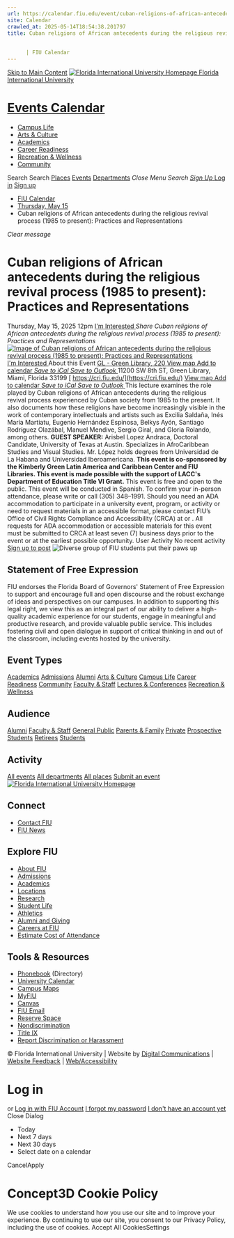 ```yaml
---
url: https://calendar.fiu.edu/event/cuban-religions-of-african-antecedents-during-the-religious-revival-process-1985-to-present-practices-and-representations
site: Calendar
crawled_at: 2025-05-14T18:54:38.201797
title: Cuban religions of African antecedents during the religious revival process (1985 to present): Practices and Representations
    
    
      | FIU Calendar
---
```


[Skip to Main Content](https://calendar.fiu.edu/event/cuban-religions-of-african-antecedents-during-the-religious-revival-process-1985-to-present-practices-and-representations#main-content)
[![Florida International University Homepage](https://digicdn.fiu.edu/core/_assets/images/logo-top.png) Florida International University](https://www.fiu.edu)
# [Events Calendar ](https://calendar.fiu.edu/)
  * [Campus Life](https://calendar.fiu.edu/calendar?event_types%5B%5D=127595)
  * [Arts & Culture](https://calendar.fiu.edu/calendar?event_types%5B%5D=127590)
  * [Academics](https://calendar.fiu.edu/calendar?event_types%5B%5D=127582)
  * [Career Readiness](https://calendar.fiu.edu/calendar?event_types%5B%5D=127584)
  * [Recreation & Wellness](https://calendar.fiu.edu/calendar?event_types%5B%5D=127603)
  * [Community](https://calendar.fiu.edu/calendar?event_types%5B%5D=127601)


Search Search
[Places](https://calendar.fiu.edu/search/places) [Events](https://calendar.fiu.edu/calendar) [Departments](https://calendar.fiu.edu/search/departments)
_Close Menu_
_Search_ [ _Sign Up_ ](https://calendar.fiu.edu/signup)
[Log in](https://calendar.fiu.edu/auth/shib_login?previous_url=https%3A%2F%2Fcalendar.fiu.edu%2Fevent%2Fcuban-religions-of-african-antecedents-during-the-religious-revival-process-1985-to-present-practices-and-representations) [Sign up](https://calendar.fiu.edu/signup)
  * [FIU Calendar](https://calendar.fiu.edu/)
  * [Thursday, May 15](https://calendar.fiu.edu/calendar/day/2025/5/15)
  * Cuban religions of African antecedents during the religious revival process (1985 to present): Practices and Representations


_Clear message_
# Cuban religions of African antecedents during the religious revival process (1985 to present): Practices and Representations
Thursday, May 15, 2025 12pm 
[ I'm Interested ](https://calendar.fiu.edu/event/49471510645471/confirm?return=https%3A%2F%2Fcalendar.fiu.edu%2Fevent%2Fcuban-religions-of-african-antecedents-during-the-religious-revival-process-1985-to-present-practices-and-representations)
_Share Cuban religions of African antecedents during the religious revival process (1985 to present): Practices and Representations_
[ ![Image of Cuban religions of African antecedents during the religious revival process \(1985 to present\): Practices and Representations](https://localist-images.azureedge.net/photos/49471522981801/card/42240b0bbfdbb32511923d22512da330170752d8.jpg) ](https://calendar.fiu.edu/photo/49471522981801)
[ I'm Interested ](https://calendar.fiu.edu/event/49471510645471/confirm?return=https%3A%2F%2Fcalendar.fiu.edu%2Fevent%2Fcuban-religions-of-african-antecedents-during-the-religious-revival-process-1985-to-present-practices-and-representations)
About this Event
[ GL - Green Library, 220 ](https://calendar.fiu.edu/gl) [View map ](https://calendar.fiu.edu/event/cuban-religions-of-african-antecedents-during-the-religious-revival-process-1985-to-present-practices-and-representations#about_map)
[Add to calendar ](https://calendar.fiu.edu/event/cuban-religions-of-african-antecedents-during-the-religious-revival-process-1985-to-present-practices-and-representations)
[ _Save to iCal_ ](https://calendar.fiu.edu/event/cuban-religions-of-african-antecedents-during-the-religious-revival-process-1985-to-present-practices-and-representations.ics "Save to iCal") [ _Save to Outlook_ ](https://calendar.fiu.edu/event/cuban-religions-of-african-antecedents-during-the-religious-revival-process-1985-to-present-practices-and-representations.ics "Save to Outlook")
11200 SW 8th ST, Green Library, Miami, Florida 33199
[ https://cri.fiu.edu/](https://cri.fiu.edu/)
[View map ](https://calendar.fiu.edu/event/cuban-religions-of-african-antecedents-during-the-religious-revival-process-1985-to-present-practices-and-representations#about_map)
[Add to calendar ](https://calendar.fiu.edu/event/cuban-religions-of-african-antecedents-during-the-religious-revival-process-1985-to-present-practices-and-representations)
[ _Save to iCal_ ](https://calendar.fiu.edu/event/cuban-religions-of-african-antecedents-during-the-religious-revival-process-1985-to-present-practices-and-representations.ics "Save to iCal") [ _Save to Outlook_ ](https://calendar.fiu.edu/event/cuban-religions-of-african-antecedents-during-the-religious-revival-process-1985-to-present-practices-and-representations.ics "Save to Outlook")
This lecture examines the role played by Cuban religions of African antecedents during the religious revival process experienced by Cuban society from 1985 to the present. It also documents how these religions have become increasingly visible in the work of contemporary intellectuals and artists such as Excilia Saldaña, Inés María Martiatu, Eugenio Hernández Espinosa, Belkys Ayón, Santiago Rodríguez Olazábal, Manuel Mendive, Sergio Giral, and Gloria Rolando, among others. 
**GUEST SPEAKER:** Arisbel Lopez Andraca, Doctoral Candidate, University of Texas at Austin. Specializes in AfroCaribbean Studies and Visual Studies. Mr. López holds degrees from Universidad de La Habana and Universidad Iberoamericana.
**This event is co-sponsored by the Kimberly Green Latin America and Caribbean Center and FIU Libraries. This event is made possible with the support of LACC's Department of Education Title VI Grant.** This event is free and open to the public. This event will be conducted in Spanish. To confirm your in-person attendance, please write or call (305) 348–1991.
Should you need an ADA accommodation to participate in a university event, program, or activity or need to request materials in an accessible format, please contact FIU’s Office of Civil Rights Compliance and Accessibility (CRCA) at or . All requests for ADA accommodation or accessible materials for this event must be submitted to CRCA at least seven (7) business days prior to the event or at the earliest possible opportunity. 
User Activity
No recent activity
[Sign up to post](https://calendar.fiu.edu/auth/shib_login?previous_url=https%3A%2F%2Fcalendar.fiu.edu%2Fevent%2Fcuban-religions-of-african-antecedents-during-the-religious-revival-process-1985-to-present-practices-and-representations)
![Diverse group of FIU students put their paws up](https://www.fiu.edu/_assets/images/thumbnail-students-paw.jpg)
## Statement of Free Expression
FIU endorses the Florida Board of Governors' Statement of Free Expression to support and encourage full and open discourse and the robust exchange of ideas and perspectives on our campuses. In addition to supporting this legal right, we view this as an integral part of our ability to deliver a high-quality academic experience for our students, engage in meaningful and productive research, and provide valuable public service. This includes fostering civil and open dialogue in support of critical thinking in and out of the classroom, including events hosted by the university.
## Event Types
[Academics](https://calendar.fiu.edu/calendar?event_types%5B%5D=127582)
[Admissions](https://calendar.fiu.edu/calendar?event_types%5B%5D=127583)
[Alumni](https://calendar.fiu.edu/calendar?event_types%5B%5D=127589)
[Arts & Culture](https://calendar.fiu.edu/calendar?event_types%5B%5D=127590)
[Campus Life](https://calendar.fiu.edu/calendar?event_types%5B%5D=127595)
[Career Readiness](https://calendar.fiu.edu/calendar?event_types%5B%5D=127584)
[Community](https://calendar.fiu.edu/calendar?event_types%5B%5D=127601)
[Faculty & Staff](https://calendar.fiu.edu/calendar?event_types%5B%5D=127602)
[Lectures & Conferences](https://calendar.fiu.edu/calendar?event_types%5B%5D=127587)
[Recreation & Wellness](https://calendar.fiu.edu/calendar?event_types%5B%5D=127603)
## Audience
[Alumni](https://calendar.fiu.edu/calendar?event_types%5B%5D=121721)
[Faculty & Staff](https://calendar.fiu.edu/calendar?event_types%5B%5D=121720)
[General Public](https://calendar.fiu.edu/calendar?event_types%5B%5D=121722)
[Parents & Family](https://calendar.fiu.edu/calendar?event_types%5B%5D=36918157286658)
[Private](https://calendar.fiu.edu/calendar?event_types%5B%5D=129753)
[Prospective Students](https://calendar.fiu.edu/calendar?event_types%5B%5D=121723)
[Retirees](https://calendar.fiu.edu/calendar?event_types%5B%5D=37290279036119)
[Students](https://calendar.fiu.edu/calendar?event_types%5B%5D=121719)
## Activity
[All events](https://calendar.fiu.edu/search?what=events)
[All departments](https://calendar.fiu.edu/search/departments)
[All places](https://calendar.fiu.edu/search?what=places)
[Submit an event](https://calendar.fiu.edu/admin/events/new/basic-information)
[ ![Florida International University Homepage](https://digicdn.fiu.edu/core/_assets/images/footer-logo.svg) ](https://www.fiu.edu/)
## Connect
  * [Contact FIU](https://www.fiu.edu/about/contact-us/index.html)
  * [FIU News](https://news.fiu.edu/)


## Explore FIU
  * [About FIU](https://www.fiu.edu/about/index.html)
  * [Admissions](https://www.fiu.edu/admissions/index.html)
  * [Academics](https://www.fiu.edu/academics/index.html)
  * [Locations](https://www.fiu.edu/locations/index.html)
  * [Research](https://www.fiu.edu/research/index.html)
  * [Student Life](https://www.fiu.edu/student-life/index.html)
  * [Athletics](https://www.fiu.edu/athletics/index.html)
  * [Alumni and Giving](https://www.fiu.edu/alumni-and-giving/index.html)
  * [Careers at FIU](https://hr.fiu.edu/careers/)
  * [Estimate Cost of Attendance](https://onestop.fiu.edu/finances/estimate-your-costs/)


## Tools & Resources
  * [Phonebook](https://phonebook.fiu.edu) (Directory)
  * [University Calendar](https://calendar.fiu.edu/)
  * [Campus Maps](https://campusmaps.fiu.edu/)
  * [MyFIU](https://my.fiu.edu/)
  * [Canvas](https://canvas.fiu.edu)
  * [FIU Email](http://mail.fiu.edu/)
  * [Reserve Space](https://reservespace.fiu.edu/make-reservation/)
  * [Nondiscrimination](https://ace.fiu.edu/civil-rights-and-accessibility/harassment-and-discrimination/)
  * [Title IX](https://ace.fiu.edu/title-ix/)
  * [Report Discrimination or Harassment](https://report.fiu.edu/)


© Florida International University  | Website by [Digital Communications](https://stratcomm.fiu.edu/digital-print/websites/) | [Website Feedback](https://webforms.fiu.edu/view.php?id=370774&element_5=https://calendar.fiu.edu/https://calendar.fiu.edu/) | [Web/Accessibility](https://accessibility.fiu.edu/)
# Log in
or
[Log in with FIU Account](https://calendar.fiu.edu/auth/shib_login?previous_url=https%3A%2F%2Fcalendar.fiu.edu%2Fevent%2Fcuban-religions-of-african-antecedents-during-the-religious-revival-process-1985-to-present-practices-and-representations)
[I forgot my password](https://calendar.fiu.edu/auth/forgot) [I don't have an account yet](https://calendar.fiu.edu/signup)
Close Dialog
  * Today
  * Next 7 days
  * Next 30 days
  * Select date on a calendar


CancelApply
# Concept3D Cookie Policy
We use cookies to understand how you use our site and to improve your experience. By continuing to use our site, you consent to our Privacy Policy, including the use of cookies. 
Accept All CookiesSettings
